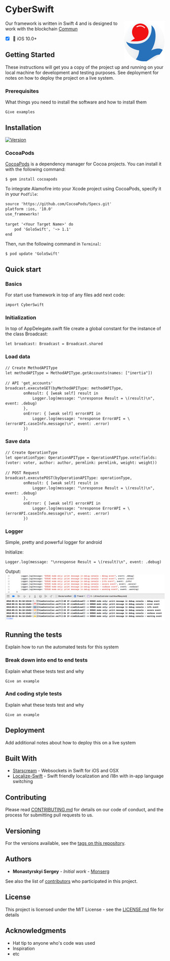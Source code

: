 # CyberSwift
<img align="right" src='https://github.com/GolosChain/GoloSwift/blob/master/GoloSwift/Resources/Media.xcassets/icon-itunes.imageset/icon-itunes%402x.png' width='128' height='128'/>

Our framework is written in Swift 4 and is designed to work with the blockchain [Commun](https://cyberway.golos.io/)

- [x] 📱 iOS 10.0+


## Getting Started

These instructions will get you a copy of the project up and running on your local machine for development and testing purposes. See deployment for notes on how to deploy the project on a live system.

### Prerequisites

What things you need to install the software and how to install them

```
Give examples
```

## Installation

[![Version](https://img.shields.io/cocoapods/v/Locksmith.svg?style=flat)](https://cocoapods.org/pods/GoloSwift)

### CocoaPods

[CocoaPods](https://cocoapods.org) is a dependency manager for Cocoa projects. You can install it with the following command:

```
$ gem install cocoapods
```

To integrate Alamofire into your Xcode project using CocoaPods, specify it in your `Podfile`:

```
source 'https://github.com/CocoaPods/Specs.git'
platform :ios, '10.0'
use_frameworks!

target '<Your Target Name>' do
    pod 'GoloSwift', '~> 1.1'
end
```

Then, run the following command in `Terminal`:

```
$ pod update 'GoloSwift'
```

## Quick start

### Basics

For start use framework in top of any files add next code:

```
import CyberSwift
```


### Initialization

In top of AppDelegate.swift file create a global constant for the instance of the class Broadcast:

```
let broadcast: Broadcast = Broadcast.shared
```

### Load data

```
// Create MethodAPIType
let methodAPIType = MethodAPIType.getAccounts(names: ["inertia"])

// API 'get_accounts'
broadcast.executeGET(byMethodAPIType: methodAPIType,
        onResult: { [weak self] result in
            Logger.log(message: "\nresponse Result = \(result)\n", event: .debug)
        },
        onError: { [weak self] errorAPI in
            Logger.log(message: "nresponse ErrorAPI = \(errorAPI.caseInfo.message)\n", event: .error)
        })
```

### Save data

```
// Create OperationType
let operationType: OperationAPIType = OperationAPIType.vote(fields: (voter: voter, author: author, permlink: permlink, weight: weight))

// POST Request
broadcast.executePOST(byOperationAPIType: operationType,
        onResult: { [weak self] result in
            Logger.log(message: "\nresponse Result = \(result)\n", event: .debug)
        },
        onError: { [weak self] errorAPI in
            Logger.log(message: "nresponse ErrorAPI = \(errorAPI.caseInfo.message)\n", event: .error)
        })
```

### Logger
Simple, pretty and powerful logger for android

Initialize:

```
Logger.log(message: "\nresponse Result = \(result)\n", event: .debug)
```

Output:
<img src='https://github.com/GolosChain/GoloSwift/blob/master/GoloSwift/Resources/Media.xcassets/screenshot-logger.imageset/screenshot-logger.png'/>


## Running the tests

Explain how to run the automated tests for this system

### Break down into end to end tests

Explain what these tests test and why

```
Give an example
```

### And coding style tests

Explain what these tests test and why

```
Give an example
```

## Deployment

Add additional notes about how to deploy this on a live system

## Built With

* [Starscream](https://github.com/daltoniam/Starscream) - Websockets in Swift for iOS and OSX
* [Localize-Swift](https://github.com/marmelroy/Localize-Swift) - Swift friendly localization and i18n with in-app language switching


## Contributing

Please read [CONTRIBUTING.md](https://gist.github.com/PurpleBooth/b24679402957c63ec426) for details on our code of conduct, and the process for submitting pull requests to us.

## Versioning

For the versions available, see the [tags on this repository](https://github.com/GolosChain/GoloSwift/tags). 

## Authors

* **Monastyrskyi Sergey** - *Initial work* - [Monserg](https://github.com/Monserg)

See also the list of [contributors](https://github.com/GolosChain/GoloSwift/graphs/contributors) who participated in this project.

## License

This project is licensed under the MIT License - see the [LICENSE.md](https://github.com/GolosChain/GoloSwift/blob/master/LICENSE.md) file for details

## Acknowledgments

* Hat tip to anyone who's code was used
* Inspiration
* etc
